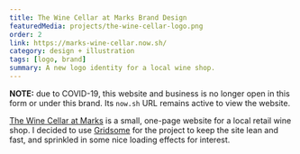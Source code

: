 ```yaml
---
title: The Wine Cellar at Marks Brand Design
featuredMedia: projects/the-wine-cellar-logo.png
order: 2
link: https://marks-wine-cellar.now.sh/
category: design + illustration
tags: [logo, brand]
summary: A new logo identity for a local wine shop.
---
```


**NOTE:** due to COVID-19, this website and business is no longer open in this form or under this brand. Its `now.sh` URL remains active to view the website.

[The Wine Cellar at Marks](https://marks-wine-cellar.now.sh/) is a small, one-page website for a local retail wine shop. I decided to use [Gridsome](https://gridsome.org) for the project to keep the site lean and fast, and sprinkled in some nice loading effects for interest.
